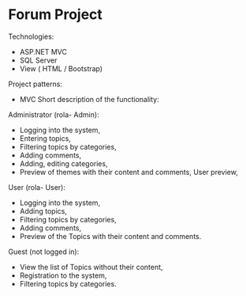 # Forum Project

Technologies:

- ASP.NET MVC
- SQL Server
- View ( HTML / Bootstrap)

Project patterns:

- MVC
Short description of the functionality:

Administrator (rola- Admin):
- Logging into the system,
- Entering topics,
- Filtering topics by categories,
- Adding comments,
- Adding, editing categories,
- Preview of themes with their content and comments, User preview,

User (rola- User):
- Logging into the system,
- Adding topics,
- Filtering topics by categories,
- Adding comments,
- Preview of the Topics with their content and comments.

Guest (not logged in):
- View the list of Topics without their content,
- Registration to the system,
- Filtering topics by categories.
